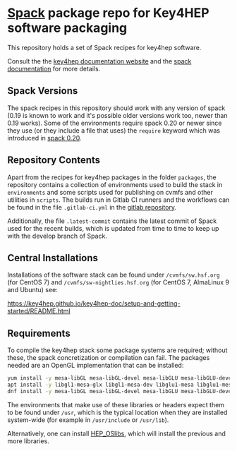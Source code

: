 # [Spack](https://github.com/spack/spack) package repo for Key4HEP software packaging

This repository holds a set of Spack recipes for key4hep software.

Consult the the [key4hep documentation website](https://cern.ch/key4hep) and the
[spack documentation](https://spack.readthedocs.io/en/latest/) for more details.

## Spack Versions
The spack recipes in this repository should work with any version of spack (0.19
is known to work and it's possible older versions work too, newer than 0.19
works). Some of the environments require spack 0.20 or newer since they use (or
they include a file that uses) the `require` keyword which was introduced in
[spack 0.20](https://github.com/spack/spack/releases/tag/v0.20.0).

## Repository Contents

Apart from the recipes for key4hep packages in the folder `packages`, the
repository contains a collection of environments used to build the stack in
`environments` and some scripts used for publishing on cvmfs and other utilities
in `scripts`. The builds run in Gitlab CI runners and the workflows can be found
in the file `.gitlab-ci.yml` in the [gitlab
repository](https://gitlab.cern.ch/key4hep/k4-deploy).

Additionally, the file `.latest-commit` contains the latest commit of Spack used
for the recent builds, which is updated from time to time to keep up with the
develop branch of Spack.

## Central Installations

Installations of the software stack can be found under `/cvmfs/sw.hsf.org` (for
CentOS 7) and `/cvmfs/sw-nightlies.hsf.org` (for CentOS 7, AlmaLinux 9 and
Ubuntu) see:

https://key4hep.github.io/key4hep-doc/setup-and-getting-started/README.html

## Requirements

To compile the key4hep stack some package systems are required; without these,
the spack concretization or compilation can fail. The packages needed are an
OpenGL implementation that can be installed:

``` bash
yum install -y mesa-libGL mesa-libGL-devel mesa-libGLU mesa-libGLU-devel      # Centos 7
apt install -y libgl1-mesa-glx libgl1-mesa-dev libglu1-mesa libglu1-mesa-dev  # Ubuntu
dnf install -y mesa-libGL mesa-libGL-devel mesa-libGLU mesa-libGLU-devel      # AlmaLinux 9
```

The environments that make use of these libraries or headers expect them to be
found under `/usr`, which is the typical location when they are installed
system-wide (for example in `/usr/include` or `/usr/lib`).

Alternatively, one can install
[HEP_OSlibs](https://gitlab.cern.ch/linuxsupport/rpms/HEP_OSlibs), which will
install the previous and more libraries.
